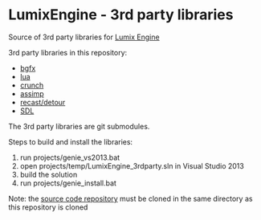 # LumixEngine - 3rd party libraries
Source of 3rd party libraries for [Lumix Engine](https://github.com/nem0/LumixEngine)

3rd party libraries in this repository:

* [bgfx](https://github.com/bkaradzic/bgfx)
* [lua](https://github.com/LuaDist/lua)
* [crunch](https://github.com/richgel999/crunch)
* [assimp](https://github.com/assimp/assimp)
* [recast/detour](https://github.com/recastnavigation)
* [SDL](https://www.libsdl.org/)


The 3rd party libraries are git submodules.

Steps to build and install the libraries:

1. run projects/genie_vs2013.bat
2. open projects/temp/LumixEngine_3rdparty.sln in Visual Studio 2013
3. build the solution
4. run projects/genie_install.bat

Note: the [source code repository](https://github.com/nem0/LumixEngine) must be cloned in the same directory as this repository is cloned

